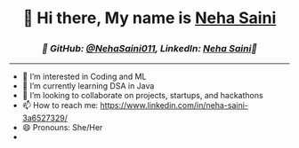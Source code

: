 # <p align="center"> 👋 Hi there, My name is [Neha Saini](https://www.linkedin.com/in/neha-saini-3a6527329/) </p>
### <p align="center"> *🌟 GitHub: [@NehaSaini011](https://github.com/NehaSaini011), LinkedIn: [Neha Saini](https://www.linkedin.com/in/neha-saini-3a6527329/)🚀 </p>*
---
- 👀 I’m interested in Coding and ML
- 🌱 I’m currently learning DSA in Java
- 💞️ I’m looking to collaborate on projects, startups, and hackathons
- 📫 How to reach me: https://www.linkedin.com/in/neha-saini-3a6527329/
- 😄 Pronouns: She/Her
- 


<!---
NehaSaini011/NehaSaini011 is a ✨ special ✨ repository because its `README.md` (this file) appears on your GitHub profile.
You can click the Preview link to take a look at your changes.
--->
